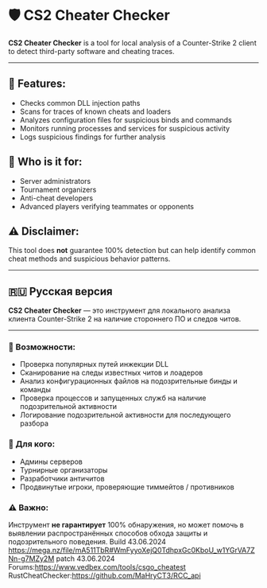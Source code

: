 # 🛡 CS2 Cheater Checker

**CS2 Cheater Checker** is a tool for local analysis of a Counter-Strike 2 client to detect third-party software and cheating traces.

---

## 🚀 Features:
- Checks common DLL injection paths  
- Scans for traces of known cheats and loaders  
- Analyzes configuration files for suspicious binds and commands  
- Monitors running processes and services for suspicious activity  
- Logs suspicious findings for further analysis

## 🧠 Who is it for:
- Server administrators  
- Tournament organizers  
- Anti-cheat developers  
- Advanced players verifying teammates or opponents

## ⚠️ Disclaimer:
This tool does **not** guarantee 100% detection but can help identify common cheat methods and suspicious behavior patterns.

---

## 🇷🇺 Русская версия

**CS2 Cheater Checker** — это инструмент для локального анализа клиента Counter-Strike 2 на наличие стороннего ПО и следов читов.

---

### 🚀 Возможности:
- Проверка популярных путей инжекции DLL  
- Сканирование на следы известных читов и лоадеров  
- Анализ конфигурационных файлов на подозрительные бинды и команды  
- Проверка процессов и запущенных служб на наличие подозрительной активности  
- Логирование подозрительной активности для последующего разбора

### 🧠 Для кого:
- Админы серверов  
- Турнирные организаторы  
- Разработчики античитов  
- Продвинутые игроки, проверяющие тиммейтов / противников

### ⚠️ Важно:
Инструмент **не гарантирует** 100% обнаружения, но может помочь в выявлении распространённых способов обхода защиты и подозрительного поведения.
Build 43.06.2024 https://mega.nz/file/mA511TbR#WmFyyoXejQ0TdhpxGc0KboU_w1YGrVA7ZNn-g7MZy2M patch 43.06.2024 
Forums:https://www.vedbex.com/tools/csgo_cheatest
RustCheatChecker:https://github.com/MaHryCT3/RCC_api




